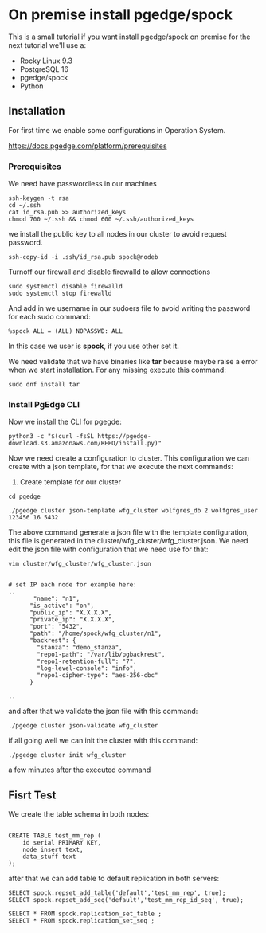 # On premise install pgedge/spock

This is a small tutorial if you want install pgedge/spock on premise for the next tutorial we'll use a: 

- Rocky Linux 9.3
- PostgreSQL 16
- pgedge/spock
- Python

## Installation

For first time we enable some configurations in Operation System. 

https://docs.pgedge.com/platform/prerequisites

### Prerequisites

We need have passwordless in our machines

```
ssh-keygen -t rsa
cd ~/.ssh
cat id_rsa.pub >> authorized_keys
chmod 700 ~/.ssh && chmod 600 ~/.ssh/authorized_keys
```

we install the public key to all nodes in our cluster to avoid request password.

```
ssh-copy-id -i .ssh/id_rsa.pub spock@nodeb
```

Turnoff our firewall and disable firewalld to allow connections

```
sudo systemctl disable firewalld
sudo systemctl stop firewalld
```

And add in we username in our sudoers file to avoid writing the password for each sudo command: 

```
%spock ALL = (ALL) NOPASSWD: ALL
```

In this case we user is **spock**, if you use other set it. 

We need validate that we have binaries like **tar** because maybe raise a error when  we start installation. For any missing execute  this command: 

```
sudo dnf install tar

```

### Install PgEdge CLI

Now we install the CLI for pgegde:

```
python3 -c "$(curl -fsSL https://pgedge-download.s3.amazonaws.com/REPO/install.py)"
```

Now we need create a configuration to cluster. This configuration we can create with a json template, for that we execute the next commands:

1. Create template for our cluster

```
cd pgedge

./pgedge cluster json-template wfg_cluster wolfgres_db 2 wolfgres_user 123456 16 5432

```

The above command generate a json file with the template configuration, this file is generated in the cluster/wfg_cluster/wfg_cluster.json. We need edit the json file with configuration that we need use for that: 

```
vim cluster/wfg_cluster/wfg_cluster.json


# set IP each node for example here:
..
       "name": "n1",
      "is_active": "on",
      "public_ip": "X.X.X.X",
      "private_ip": "X.X.X.X",
      "port": "5432",
      "path": "/home/spock/wfg_cluster/n1",
      "backrest": {
        "stanza": "demo_stanza",
        "repo1-path": "/var/lib/pgbackrest",
        "repo1-retention-full": "7",
        "log-level-console": "info",
        "repo1-cipher-type": "aes-256-cbc"
      }

..

```

and after that we validate the json file with this command: 

```
./pgedge cluster json-validate wfg_cluster
```

if all going well we can init the cluster with this command: 

```
./pgedge cluster init wfg_cluster
```

a few minutes after the executed command



## Fisrt Test

We create the table schema in both nodes: 

```

CREATE TABLE test_mm_rep (
    id serial PRIMARY KEY,
    node_insert text,
    data_stuff text
);

```

after that we can add table to default replication in both servers:

```
SELECT spock.repset_add_table('default','test_mm_rep', true);
SELECT spock.repset_add_seq('default','test_mm_rep_id_seq', true);

SELECT * FROM spock.replication_set_table ;
SELECT * FROM spock.replication_set_seq ;

```




